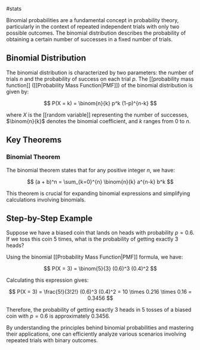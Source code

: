 #stats 

Binomial probabilities are a fundamental concept in probability theory, particularly in the context of repeated independent trials with only two possible outcomes. The binomial distribution describes the probability of obtaining a certain number of successes in a fixed number of trials.

## Binomial Distribution

The binomial distribution is characterized by two parameters: the number of trials $n$ and the probability of success on each trial $p$. The [[probability mass function]] ([[Probability Mass Function|PMF]]) of the binomial distribution is given by:

$$ P(X = k) = \binom{n}{k} p^k (1-p)^{n-k} $$

where $X$ is the [[random variable]] representing the number of successes, $\binom{n}{k}$ denotes the binomial coefficient, and $k$ ranges from 0 to $n$.

## Key Theorems

### Binomial Theorem
The binomial theorem states that for any positive integer $n$, we have:

$$ (a + b)^n = \sum_{k=0}^{n} \binom{n}{k} a^{n-k} b^k $$

This theorem is crucial for expanding binomial expressions and simplifying calculations involving binomials.

## Step-by-Step Example

Suppose we have a biased coin that lands on heads with probability $p = 0.6$. If we toss this coin 5 times, what is the probability of getting exactly 3 heads?

Using the binomial [[Probability Mass Function|PMF]] formula, we have:

$$ P(X = 3) = \binom{5}{3} (0.6)^3 (0.4)^2 $$

Calculating this expression gives:

$$ P(X = 3) = \frac{5!}{3!2!} (0.6)^3 (0.4)^2 = 10 \times 0.216 \times 0.16 = 0.3456 $$

Therefore, the probability of getting exactly 3 heads in 5 tosses of a biased coin with $p=0.6$ is approximately 0.3456.

By understanding the principles behind binomial probabilities and mastering their applications, one can efficiently analyze various scenarios involving repeated trials with binary outcomes.
